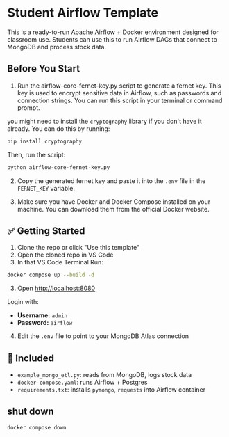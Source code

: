 # Student Airflow Template

This is a ready-to-run Apache Airflow + Docker environment designed for classroom use. Students can use this to run Airflow DAGs that connect to MongoDB and process stock data.

## Before You Start

1. Run the airflow-core-fernet-key.py script to generate a fernet key. This key is used to encrypt sensitive data in Airflow, such as passwords and connection strings. You can run this script in your terminal or command prompt.

you might need to install the `cryptography` library if you don't have it already. You can do this by running:
```bash
pip install cryptography
```

Then, run the script:
```bash
python airflow-core-fernet-key.py
```
2. Copy the generated fernet key and paste it into the `.env` file in the `FERNET_KEY` variable.

3. Make sure you have Docker and Docker Compose installed on your machine. You can download them from the official Docker website.


## ✅ Getting Started

1. Clone the repo or click "Use this template"
2. Open the cloned repo in VS Code
2. In that VS Code Terminal Run:

```bash
docker compose up --build -d
```

<!-- ```bash
docker compose --env-file .env up -d
docker compose up airflow-webserver airflow-scheduler -d
docker compose exec airflow-webserver airflow db init
docker compose exec airflow-webserver airflow db migrate
docker compose exec airflow-webserver airflow users create \
  --username admin --password airflow \
  --firstname Air --lastname Flow \
  --role Admin --email admin@example.com
``` -->

3. Open [http://localhost:8080](http://localhost:8080)

Login with:
- **Username:** `admin`
- **Password:** `airflow`

4. Edit the `.env` file to point to your MongoDB Atlas connection

## 🧪 Included

- `example_mongo_etl.py`: reads from MongoDB, logs stock data
- `docker-compose.yaml`: runs Airflow + Postgres
- `requirements.txt`: installs `pymongo`, `requests` into Airflow container

## shut down

```bash
docker compose down
```

<!-- https://airflow.apache.org/docs/apache-airflow/stable/tutorial/index.html -->
<!-- https://www.youtube.com/watch?v=ouERCRRvkFQ -->
<!-- https://www.youtube.com/watch?v=RXWYPZ3T9ys -->